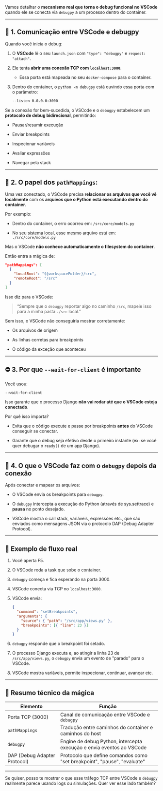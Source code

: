 Vamos detalhar o **mecanismo real que torna o debug funcional no VSCode** quando ele se conecta via `debugpy` a um processo dentro do container.

---

## 🔄 **1. Comunicação entre VSCode e debugpy**

Quando você inicia o debug:

1. O **VSCode** lê o seu `launch.json` com `"type": "debugpy"` e `request: "attach"`.
    
2. Ele tenta **abrir uma conexão TCP com `localhost:3000`**.
    
    - Essa porta está mapeada no seu `docker-compose` para o container.
        
3. Dentro do container, o `python -m debugpy` está ouvindo essa porta com o parâmetro:
    
    ```bash
    --listen 0.0.0.0:3000
    ```
    

Se a conexão for bem-sucedida, o VSCode e o `debugpy` estabelecem um **protocolo de debug bidirecional**, permitindo:

- Pausar/resumir execução
    
- Enviar breakpoints
    
- Inspecionar variáveis
    
- Avaliar expressões
    
- Navegar pela stack
    

---

## 📁 **2. O papel dos `pathMappings`:**

Uma vez conectado, o VSCode precisa **relacionar os arquivos que você vê localmente** com os **arquivos que o Python está executando dentro do container**.

Por exemplo:

- Dentro do container, o erro ocorreu em: `/src/core/models.py`
    
- No seu sistema local, esse mesmo arquivo está em: `./src/core/models.py`
    

Mas o VSCode **não conhece automaticamente o filesystem do container**.

Então entra a mágica de:

```json
"pathMappings": [
  {
    "localRoot": "${workspaceFolder}/src",
    "remoteRoot": "/src"
  }
]
```

Isso diz para o VSCode:

> “Sempre que o `debugpy` reportar algo no caminho `/src`, mapeie isso para a minha pasta `./src` local.”

Sem isso, o VSCode não conseguiria mostrar corretamente:

- Os arquivos de origem
    
- As linhas corretas para breakpoints
    
- O código da exceção que aconteceu
    

---

## ⛔ **3. Por que `--wait-for-client` é importante**

Você usou:

```bash
--wait-for-client
```

Isso garante que o processo Django **não vai rodar até que o VSCode esteja conectado**.

Por quê isso importa?

- Evita que o código execute e passe por breakpoints **antes** do VSCode conseguir se conectar.
    
- Garante que o debug seja efetivo desde o primeiro instante (ex: se você quer debugar o `ready()` de um app Django).
    

---

## 🧠 **4. O que o VSCode faz com o `debugpy` depois da conexão**

Após conectar e mapear os arquivos:

- O VSCode envia os breakpoints para `debugpy`.
    
- O `debugpy` intercepta a execução do Python (através de sys.settrace) e **pausa** no ponto desejado.
    
- VSCode mostra o call stack, variáveis, expressões etc., que são enviados como mensagens JSON via o protocolo DAP (Debug Adapter Protocol).
    

---

## 🧪 Exemplo de fluxo real

1. Você aperta F5.
    
2. O VSCode roda a task que sobe o container.
    
3. `debugpy` começa e fica esperando na porta 3000.
    
4. VSCode conecta via TCP no `localhost:3000`.
    
5. VSCode envia:
    
    ```json
    {
      "command": "setBreakpoints",
      "arguments": {
        "source": { "path": "/src/app/views.py" },
        "breakpoints": [{ "line": 23 }]
      }
    }
    ```
    
6. `debugpy` responde que o breakpoint foi setado.
    
7. O processo Django executa e, ao atingir a linha 23 de `/src/app/views.py`, o `debugpy` envia um evento de "parado" para o VSCode.
    
8. VSCode mostra variáveis, permite inspecionar, continuar, avançar etc.
    

---

## 🔄 Resumo técnico da mágica

|Elemento|Função|
|---|---|
|Porta TCP (3000)|Canal de comunicação entre VSCode e `debugpy`|
|`pathMappings`|Tradução entre caminhos do container e caminhos do host|
|`debugpy`|Engine de debug Python, intercepta execução e envia eventos ao VSCode|
|DAP (Debug Adapter Protocol)|Protocolo que define comandos como "set breakpoint", "pause", "evaluate"|

---

Se quiser, posso te mostrar o que esse tráfego TCP entre VSCode e `debugpy` realmente parece usando logs ou simulações. Quer ver esse lado também?
